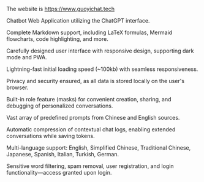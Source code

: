 The website is https://www.guoyichat.tech 


Chatbot Web Application utilizing the ChatGPT interface.


Complete Markdown support, including LaTeX formulas, Mermaid flowcharts, code highlighting, and more.


Carefully designed user interface with responsive design, supporting dark mode and PWA.


Lightning-fast initial loading speed (~100kb) with seamless responsiveness.


Privacy and security ensured, as all data is stored locally on the user's browser.


Built-in role feature (masks) for convenient creation, sharing, and debugging of personalized conversations.


Vast array of predefined prompts from Chinese and English sources.


Automatic compression of contextual chat logs, enabling extended conversations while saving tokens.


Multi-language support: English, Simplified Chinese, Traditional Chinese, Japanese, Spanish, Italian, Turkish, German.


Sensitive word filtering, spam removal, user registration, and login functionality—access granted upon login.
